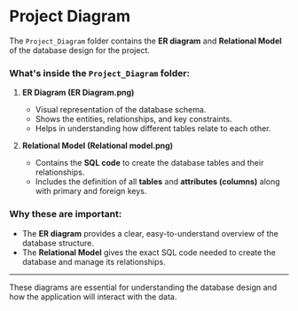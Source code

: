# Project Diagram

The `Project_Diagram` folder contains the **ER diagram** and **Relational Model** of the database design for the project.

### What's inside the `Project_Diagram` folder:

1. **ER Diagram (ER Diagram.png)**  
   - Visual representation of the database schema.  
   - Shows the entities, relationships, and key constraints.  
   - Helps in understanding how different tables relate to each other.

2. **Relational Model (Relational model.png)**  
   - Contains the **SQL code** to create the database tables and their relationships.  
   - Includes the definition of all **tables** and **attributes (columns)** along with primary and foreign keys.

### Why these are important:
- The **ER diagram** provides a clear, easy-to-understand overview of the database structure.
- The **Relational Model** gives the exact SQL code needed to create the database and manage its relationships.

---

These diagrams are essential for understanding the database design and how the application will interact with the data.

